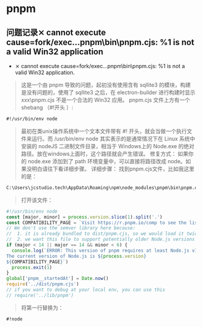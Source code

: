 # pnpm

## 问题记录⨯ cannot execute cause=fork/exec...pnpm\bin\pnpm.cjs: %1 is not a valid Win32 application

- ⨯ cannot execute cause=fork/exec...pnpm\bin\pnpm.cjs: %1 is not a valid Win32 application.  

> 这是一个由 pnpm 导致的问题，起初没有使用含有 sqllite3 的模块，构建是没有问题的，使用了 sqllite3 之后，在 electron-builder 进行构建时显示 xxx\pnpm.cjs 不是一个合法的 Win32 应用。
pnpm.cjs 文件上方有一个 shebang （#!开头 ）:

```txt
#!/usr/bin/env node
```

>最初在类unix操作系统中一个文本文件带有 #! 开头，就会当做一个执行文件来运行。而 /usr/bin/env node 其实表示的是通常情况下在 Linux 系统中安装的 nodeJS 二进制文件目录，相当于 Windows上的 Node.exe 的绝对路径。放在windows上面时，这个路径就会产生错误。
修复方式：
如果你的 node.exe 添加到了 path 环境变量中，可以直接将路径改成 node。如果没明白请往下看详细步骤。
详细步骤：
找到pnpm.cjs文件，比如我这里的是：

```cmd
C:\Users\jcstudio.tech\AppData\Roaming\npm\node_modules\pnpm\bin\pnpm.cjs
```

>打开该文件：

```cjs
#!/usr/bin/env node
const [major, minor] = process.version.slice(1).split('.')
const COMPATIBILITY_PAGE = `Visit https://r.pnpm.io/comp to see the list of past pnpm versions with respective Node.js version support.`
// We don't use the semver library here because:
//  1. it is already bundled to dist/pnpm.cjs, so we would load it twice
//  2. we want this file to support potentially older Node.js versions than what semver supports
if (major < 14 || major == 14 && minor < 6) {
  console.log(`ERROR: This version of pnpm requires at least Node.js v14.6
The current version of Node.js is ${process.version}
${COMPATIBILITY_PAGE}`)
  process.exit(1)
}
global['pnpm__startedAt'] = Date.now()
require('../dist/pnpm.cjs')
// if you want to debug at your local env, you can use this
// require('../lib/pnpm')
```

>将第一行替换为：

` #!node `
